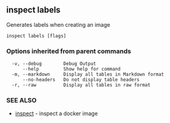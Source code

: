 ## inspect labels

Generates labels when creating an image

```
inspect labels [flags]
```

### Options inherited from parent commands

```
  -v, --debug        Debug Output
      --help         Show help for command
  -m, --markdown     Display all tables in Markdown format
      --no-headers   Do not display table headers
  -r, --raw          Display all tables in raw format
```

### SEE ALSO

* [inspect](inspect.md)	 - inspect a docker image

